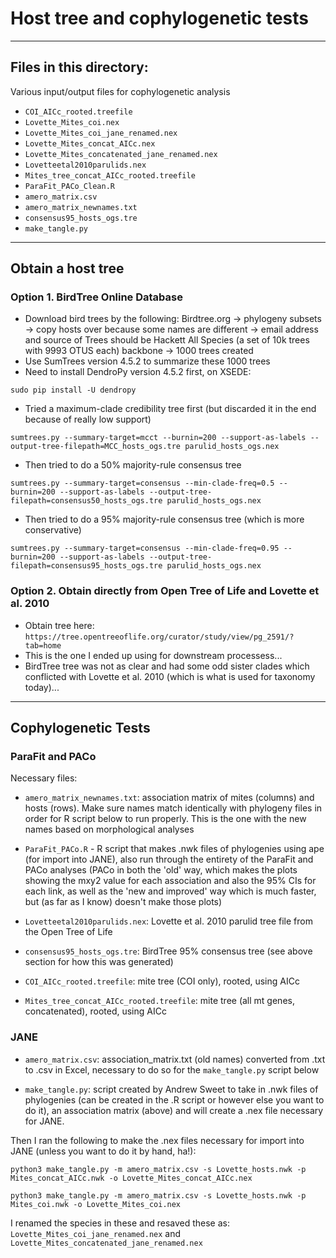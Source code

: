 # Host tree and cophylogenetic tests

---
## Files in this directory:
Various input/output files for cophylogenetic analysis 

- `COI_AICc_rooted.treefile`
- `Lovette_Mites_coi.nex`
- `Lovette_Mites_coi_jane_renamed.nex`
- `Lovette_Mites_concat_AICc.nex`
- `Lovette_Mites_concatenated_jane_renamed.nex`
- `Lovetteetal2010parulids.nex`
- `Mites_tree_concat_AICc_rooted.treefile`
- `ParaFit_PACo_Clean.R`
- `amero_matrix.csv`
- `amero_matrix_newnames.txt`
- `consensus95_hosts_ogs.tre`
- `make_tangle.py`

---

## Obtain a host tree

### Option 1. BirdTree Online Database
- Download bird trees by the following: Birdtree.org -> phylogeny subsets -> copy hosts over because some names are different -> email address and source of Trees should be Hackett All Species (a set of 10k trees with 9993 OTUS each) backbone -> 1000 trees created
- Use SumTrees version 4.5.2 to summarize these 1000 trees
- Need to install DendroPy version 4.5.2 first, on XSEDE: 
``` 
sudo pip install -U dendropy 
```


- Tried a maximum-clade credibility tree first (but discarded it in the end because of really low support)

```
sumtrees.py --summary-target=mcct --burnin=200 --support-as-labels --output-tree-filepath=MCC_hosts_ogs.tre parulid_hosts_ogs.nex
```

- Then tried to do a 50% majority-rule consensus tree

```
sumtrees.py --summary-target=consensus --min-clade-freq=0.5 --burnin=200 --support-as-labels --output-tree-filepath=consensus50_hosts_ogs.tre parulid_hosts_ogs.nex
```

- Then tried to do a 95% majority-rule consensus tree (which is more conservative)

```
sumtrees.py --summary-target=consensus --min-clade-freq=0.95 --burnin=200 --support-as-labels --output-tree-filepath=consensus95_hosts_ogs.tre parulid_hosts_ogs.nex
```


### Option 2. Obtain directly from Open Tree of Life and Lovette et al. 2010
- Obtain tree here: `https://tree.opentreeoflife.org/curator/study/view/pg_2591/?tab=home`
- This is the one I ended up using for downstream processess... 
- BirdTree tree was not as clear and had some odd sister clades which conflicted with Lovette et al. 2010 (which is what is used for taxonomy today)... 


---

## Cophylogenetic Tests

### ParaFit and PACo

Necessary files:

- `amero_matrix_newnames.txt`: association matrix of mites (columns) and hosts (rows). Make sure names match identically with phylogeny files in order for R script below to run properly. This is the one with the new names based on morphological analyses

- `ParaFit_PACo.R` - R script that makes .nwk files of phylogenies using ape (for import into JANE), also run through the entirety of the ParaFit and PACo analyses (PACo in both the 'old' way, which makes the plots showing the mxy2 value for each association and also the 95% CIs for each link, as well as the 'new and improved' way which is much faster, but (as far as I know) doesn't make those plots)

- `Lovetteetal2010parulids.nex`: Lovette et al. 2010 parulid tree file from the Open Tree of Life

- `consensus95_hosts_ogs.tre`: BirdTree 95% consensus tree (see above section for how this was generated)

- `COI_AICc_rooted.treefile`: mite tree (COI only), rooted, using AICc 

- `Mites_tree_concat_AICc_rooted.treefile`: mite tree (all mt genes, concatenated), rooted, using AICc



### JANE
- `amero_matrix.csv`: association_matrix.txt (old names) converted from .txt to .csv in Excel, necessary to do so for the `make_tangle.py` script below

- `make_tangle.py`: script created by Andrew Sweet to take in .nwk files of phylogenies (can be created in the .R script or however else you want to do it), an association matrix (above) and will create a .nex file necessary for JANE.

Then I ran the following to make the .nex files necessary for import into JANE (unless you want to do it by hand, ha!):

```
python3 make_tangle.py -m amero_matrix.csv -s Lovette_hosts.nwk -p Mites_concat_AICc.nwk -o Lovette_Mites_concat_AICc.nex

python3 make_tangle.py -m amero_matrix.csv -s Lovette_hosts.nwk -p Mites_coi.nwk -o Lovette_Mites_coi.nex
```

I renamed the species in these and resaved these as: `Lovette_Mites_coi_jane_renamed.nex` and `Lovette_Mites_concatenated_jane_renamed.nex`
